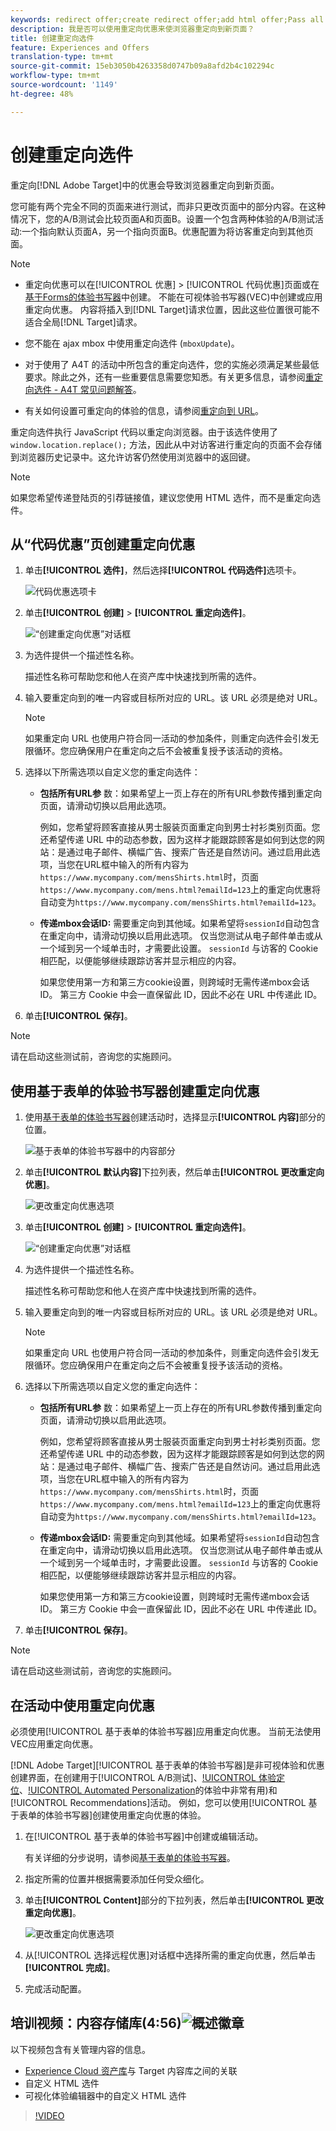 ```yaml
---
keywords: redirect offer;create redirect offer;add html offer;Pass all URL parameters in redirect;Pass mboxSessionId in redirect (only needed when the redirect is going to a different domain)
description: 我是否可以使用重定向优惠来使浏览器重定向到新页面？
title: 创建重定向选件
feature: Experiences and Offers
translation-type: tm+mt
source-git-commit: 15eb3050b4263358d0747b09a8afd2b4c102294c
workflow-type: tm+mt
source-wordcount: '1149'
ht-degree: 48%

---
```



# 创建重定向选件

重定向[!DNL Adobe Target]中的优惠会导致浏览器重定向到新页面。

您可能有两个完全不同的页面来进行测试，而非只更改页面中的部分内容。在这种情况下，您的A/B测试会比较页面A和页面B。设置一个包含两种体验的A/B测试活动:一个指向默认页面A，另一个指向页面B。优惠配置为将访客重定向到其他页面。

>[!NOTE]
>
> * 重定向优惠可以在[!UICONTROL 优惠] > [!UICONTROL 代码优惠]页面或在[基于Forms的体验书写器](/help/c-experiences/form-experience-composer.md)中创建。 不能在可视体验书写器(VEC)中创建或应用重定向优惠。 内容将插入到[!DNL Target]请求位置，因此这些位置很可能不适合全局[!DNL Target]请求。
   >
   >
* 您不能在 ajax mbox 中使用重定向选件 (`mboxUpdate`)。
   >
   >
* 对于使用了 A4T 的活动中所包含的重定向选件，您的实施必须满足某些最低要求。除此之外，还有一些重要信息需要您知悉。有关更多信息，请参阅[重定向选件 - A4T 常见问题解答](/help/c-integrating-target-with-mac/a4t/r-a4t-faq/a4t-faq-redirect-offers.md#concept_21BF213F10E1414A9DCD4A98AF207905)。
   >
   >
* 有关如何设置可重定向的体验的信息，请参阅[重定向到 URL](/help/c-experiences/c-visual-experience-composer/redirect-offer.md#task_9578678D42784F5EB9638F8AC8C911FA)。


重定向选件执行 JavaScript 代码以重定向浏览器。由于该选件使用了 `window.location.replace();` 方法，因此从中对访客进行重定向的页面不会存储到浏览器历史记录中。这允许访客仍然使用浏览器中的返回键。

>[!NOTE]
>
>如果您希望传递登陆页的引荐链接值，建议您使用 HTML 选件，而不是重定向选件。

## 从“代码优惠”页创建重定向优惠

1. 单击&#x200B;**[!UICONTROL 选件]**，然后选择&#x200B;**[!UICONTROL 代码选件]**&#x200B;选项卡。

   ![代码优惠选项卡](/help/c-experiences/c-manage-content/assets/offers-code-offers.png)

1. 单击&#x200B;**[!UICONTROL 创建]** > **[!UICONTROL 重定向选件]**。

   ![“创建重定向优惠”对话框](/help/c-experiences/c-manage-content/assets/create-redirect-offer.png)

1. 为选件提供一个描述性名称。

   描述性名称可帮助您和他人在资产库中快速找到所需的选件。

1. 输入要重定向到的唯一内容或目标所对应的 URL。该 URL 必须是绝对 URL。

   >[!NOTE]
   >
   >如果重定向 URL 也使用户符合同一活动的参加条件，则重定向选件会引发无限循环。您应确保用户在重定向之后不会被重复授予该活动的资格。

1. 选择以下所需选项以自定义您的重定向选件：

   * **包括所有URL参** 数：如果希望上一页上存在的所有URL参数传播到重定向页面，请滑动切换以启用此选项。

      例如，您希望将顾客直接从男士服装页面重定向到男士衬衫类别页面。您还希望传递 URL 中的动态参数，因为这样才能跟踪顾客是如何到达您的网站：是通过电子邮件、横幅广告、搜索广告还是自然访问。通过启用此选项，当您在URL框中输入的所有内容为`https://www.mycompany.com/mensShirts.html`时，页面`https://www.mycompany.com/mens.html?emailId=123`上的重定向优惠将自动变为`https://www.mycompany.com/mensShirts.html?emailId=123`。

   * **传递mbox会话ID:** 需要重定向到其他域。如果希望将`sessionId`自动包含在重定向中，请滑动切换以启用此选项。 仅当您测试从电子邮件单击或从一个域到另一个域单击时，才需要此设置。 `sessionId` 与访客的 Cookie 相匹配，以便能够继续跟踪访客并显示相应的内容。

      如果您使用第一方和第三方cookie设置，则跨域时无需传递mbox会话ID。 第三方 Cookie 中会一直保留此 ID，因此不必在 URL 中传递此 ID。

1. 单击&#x200B;**[!UICONTROL 保存]**。

>[!NOTE]
>
>请在启动这些测试前，咨询您的实施顾问。

## 使用基于表单的体验书写器创建重定向优惠

1. 使用[基于表单的体验书写器](/help/c-experiences/form-experience-composer.md)创建活动时，选择显示&#x200B;**[!UICONTROL 内容]**&#x200B;部分的位置。

   ![基于表单的体验书写器中的内容部分](/help/c-experiences/c-manage-content/assets/form-based-content.png)

1. 单击&#x200B;**[!UICONTROL 默认内容]**&#x200B;下拉列表，然后单击&#x200B;**[!UICONTROL 更改重定向优惠]**。

   ![更改重定向优惠选项](/help/c-experiences/c-manage-content/assets/change-redirect-offer-option.png)

1. 单击&#x200B;**[!UICONTROL 创建]** > **[!UICONTROL 重定向选件]**。

   ![“创建重定向优惠”对话框](/help/c-experiences/c-manage-content/assets/create-redirect-offer.png)

1. 为选件提供一个描述性名称。

   描述性名称可帮助您和他人在资产库中快速找到所需的选件。

1. 输入要重定向到的唯一内容或目标所对应的 URL。该 URL 必须是绝对 URL。

   >[!NOTE]
   >
   >如果重定向 URL 也使用户符合同一活动的参加条件，则重定向选件会引发无限循环。您应确保用户在重定向之后不会被重复授予该活动的资格。

1. 选择以下所需选项以自定义您的重定向选件：

   * **包括所有URL参** 数：如果希望上一页上存在的所有URL参数传播到重定向页面，请滑动切换以启用此选项。

      例如，您希望将顾客直接从男士服装页面重定向到男士衬衫类别页面。您还希望传递 URL 中的动态参数，因为这样才能跟踪顾客是如何到达您的网站：是通过电子邮件、横幅广告、搜索广告还是自然访问。通过启用此选项，当您在URL框中输入的所有内容为`https://www.mycompany.com/mensShirts.html`时，页面`https://www.mycompany.com/mens.html?emailId=123`上的重定向优惠将自动变为`https://www.mycompany.com/mensShirts.html?emailId=123`。

   * **传递mbox会话ID:** 需要重定向到其他域。如果希望将`sessionId`自动包含在重定向中，请滑动切换以启用此选项。 仅当您测试从电子邮件单击或从一个域到另一个域单击时，才需要此设置。 `sessionId` 与访客的 Cookie 相匹配，以便能够继续跟踪访客并显示相应的内容。

      如果您使用第一方和第三方cookie设置，则跨域时无需传递mbox会话ID。 第三方 Cookie 中会一直保留此 ID，因此不必在 URL 中传递此 ID。

1. 单击&#x200B;**[!UICONTROL 保存]**。

>[!NOTE]
>
>请在启动这些测试前，咨询您的实施顾问。

## 在活动中使用重定向优惠

必须使用[!UICONTROL 基于表单的体验书写器]应用重定向优惠。 当前无法使用VEC应用重定向优惠。

[!DNL Adobe Target][!UICONTROL 基于表单的体验书写器]是非可视体验和优惠创建界面，在创建用于[!UICONTROL A/B测试]、[!UICONTROL 体验定位](XT)、[!UICONTROL Automated Personalization](AP)的体验中非常有用)和[!UICONTROL Recommendations]活动。 例如，您可以使用[!UICONTROL 基于表单的体验书写器]创建使用重定向优惠的体验。

1. 在[!UICONTROL 基于表单的体验书写器]中创建或编辑活动。

   有关详细的分步说明，请参阅[基于表单的体验书写器](/help/c-experiences/form-experience-composer.md)。

1. 指定所需的位置并根据需要添加任何受众细化。

1. 单击&#x200B;**[!UICONTROL Content]**&#x200B;部分的下拉列表，然后单击&#x200B;**[!UICONTROL 更改重定向优惠]**。

   ![更改重定向优惠选项](/help/c-experiences/c-manage-content/assets/change-redirect-offer-option2.png)

1. 从[!UICONTROL 选择远程优惠]对话框中选择所需的重定向优惠，然后单击&#x200B;**[!UICONTROL 完成]**。

1. 完成活动配置。

## 培训视频：内容存储库(4:56)![概述徽章](/help/assets/overview.png)

以下视频包含有关管理内容的信息。

* [Experience Cloud 资产库](https://experienceleague.adobe.com/docs/core-services/interface/assets/creative-cloud.html)与 Target 内容库之间的关联
* 自定义 HTML 选件
* 可视化体验编辑器中的自定义 HTML 选件

>[!VIDEO](https://video.tv.adobe.com/v/17387)
